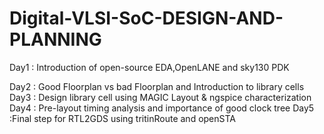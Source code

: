 
# Digital-VLSI-SoC-DESIGN-AND-PLANNING  
Day1 : Introduction of open-source EDA,OpenLANE and sky130 PDK  

 
Day2 : Good Floorplan vs bad Floorplan and Introduction to library cells
Day3 : Design library cell using MAGIC Layout & ngspice characterization
Day4 : Pre-layout timing analysis and importance of good clock tree
Day5 :Final step for RTL2GDS using tritinRoute and openSTA
